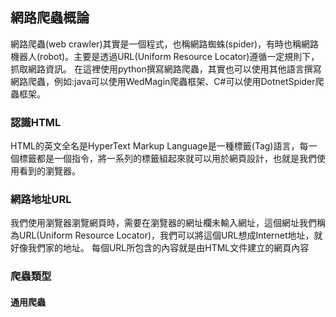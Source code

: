 ## 網路爬蟲概論

網路爬蟲(web crawler)其實是一個程式，也稱網路蜘蛛(spider)，有時也稱網路機器人(robot)。主要是透過URL(Uniform Resource Locator)遵循一定規則下，抓取網路資訊。
在這裡使用python撰寫網路爬蟲，其實也可以使用其他語言撰寫網路爬蟲，例如:java可以使用WedMagin爬蟲框架、C#可以使用DotnetSpider爬蟲框架。

### 認識HTML
HTML的英文全名是HyperText Markup Language是一種標籤(Tag)語言，每一個標籤都是一個指令，將一系列的標籤組起來就可以用於網頁設計，也就是我們使用看到的瀏覽器。

### 網路地址URL
我們使用瀏覽器瀏覽網頁時，需要在瀏覽器的網址欄未輸入網址，這個網址我們稱為URL(Uniform Resource Locator)，我們可以將這個URL想成Internet地址，就好像我們家的地址。
每個URL所包含的內容就是由HTML文件建立的網頁內容

### 爬蟲類型
#### 通用爬蟲
